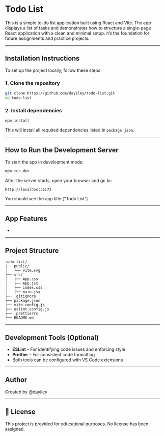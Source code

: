 # Todo List

This is a simple to-do list application built using React and Vite. The app displays a list of tasks and demonstrates how to structure a single-page React application with a clean and minimal setup. It’s the foundation for future assignments and practice projects.

---

## Installation Instructions

To set up the project locally, follow these steps:

### 1. Clone the repository

```bash
git clone https://github.com/dayiley/todo-list.git
cd todo-list
```

### 2. Install dependencies

```bash
npm install
```

This will install all required dependencies listed in `package.json`.

---

## How to Run the Development Server

To start the app in development mode:

```bash
npm run dev
```

After the server starts, open your browser and go to:

```
http://localhost:5173
```

You should see the app title (“Todo List”)

---

## App Features

-

---

## Project Structure

```
todo-list/
├── public/
│   └── vite.svg
├── src/
│   ├── App.css
│   ├── App.jsx
│   ├── index.css
│   ├── main.jsx
├── .gitignore
├── package.json
├── vite.config.js
├── eslint.config.js
├── .prettierrc
└── README.md
```

---

## Development Tools (Optional)

- **ESLint** – For identifying code issues and enforcing style
- **Prettier** – For consistent code formatting
- Both tools can be configured with VS Code extensions

---

## Author

Created by [@dayiley](https://github.com/dayiley)

---

## 📝 License

This project is provided for educational purposes. No license has been assigned.
